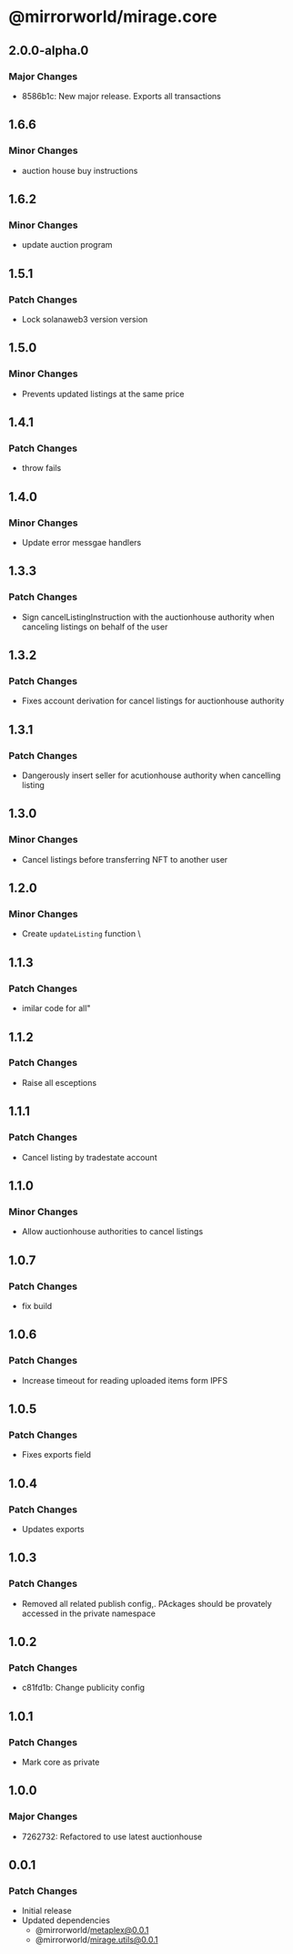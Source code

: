 # @mirrorworld/mirage.core

## 2.0.0-alpha.0

### Major Changes

- 8586b1c: New major release. Exports all transactions

## 1.6.6

### Minor Changes

- auction house buy instructions

## 1.6.2

### Minor Changes

- update auction program

## 1.5.1

### Patch Changes

- Lock solanaweb3 version version

## 1.5.0

### Minor Changes

- Prevents updated listings at the same price

## 1.4.1

### Patch Changes

- throw fails

## 1.4.0

### Minor Changes

- Update error messgae handlers

## 1.3.3

### Patch Changes

- Sign cancelListingInstruction with the auctionhouse authority when canceling listings on behalf of the user

## 1.3.2

### Patch Changes

- Fixes account derivation for cancel listings for auctionhouse authority

## 1.3.1

### Patch Changes

- Dangerously insert seller for acutionhouse authority when cancelling listing

## 1.3.0

### Minor Changes

- Cancel listings before transferring NFT to another user

## 1.2.0

### Minor Changes

- Create `updateListing` function \

## 1.1.3

### Patch Changes

- imilar code for all"

## 1.1.2

### Patch Changes

- Raise all esceptions

## 1.1.1

### Patch Changes

- Cancel listing by tradestate account

## 1.1.0

### Minor Changes

- Allow auctionhouse authorities to cancel listings

## 1.0.7

### Patch Changes

- fix build

## 1.0.6

### Patch Changes

- Increase timeout for reading uploaded items form IPFS

## 1.0.5

### Patch Changes

- Fixes exports field

## 1.0.4

### Patch Changes

- Updates exports

## 1.0.3

### Patch Changes

- Removed all related publish config,. PAckages should be provately accessed in the private namespace

## 1.0.2

### Patch Changes

- c81fd1b: Change publicity config

## 1.0.1

### Patch Changes

- Mark core as private

## 1.0.0

### Major Changes

- 7262732: Refactored to use latest auctionhouse

## 0.0.1

### Patch Changes

- Initial release
- Updated dependencies
  - @mirrorworld/metaplex@0.0.1
  - @mirrorworld/mirage.utils@0.0.1
